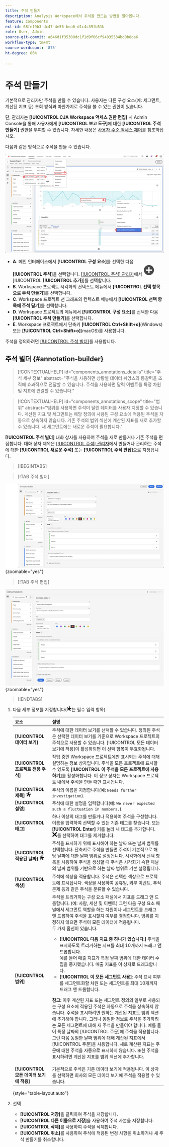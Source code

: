 ```yaml
---
title: 주석 만들기
description: Analysis Workspace에서 주석을 만드는 방법을 알아봅니다.
feature: Components
exl-id: 68fef9b3-dc47-4e56-bea6-d1c4c39fb51b
role: User, Admin
source-git-commit: a646d1f35308dc1f1d9f06cf94835534bd8b8da6
workflow-type: tm+mt
source-wordcount: '875'
ht-degree: 86%

---
```


# 주석 만들기

기본적으로 관리자만 주석을 만들 수 있습니다. 사용자는 다른 구성 요소(예: 세그먼트, 계산된 지표 등) 조회 방식과 마찬가지로 주석을 볼 수 있는 권한이 있습니다.

단, 관리자는 **[!UICONTROL CJA Workspace 액세스 권한 편집]** 시 Admin Console을 통해 사용자에게 **[!UICONTROL 보고 도구]**&#x200B;에 대한 **[!UICONTROL 주석 만들기]** 권한을 부여할 수 있습니다. 자세한 내용은 [사용자 수준 액세스 제어](/help/technotes/access-control.md#user-level-access)를 참조하십시오.

다음과 같은 방식으로 주석을 만들 수 있습니다.

![주석 만들기](assets/create-annotation.png)

* **A**. 메인 인터페이스에서 **[!UICONTROL 구성 요소]**&#x200B;를 선택한 다음 **[!UICONTROL 주석]**&#x200B;을 선택합니다. [[!UICONTROL 주석] 관리자](/help/components/annotations/manage-annotations.md)에서 ![AddCircle](/help/assets/icons/AddCircle.svg) [!UICONTROL **[!UICONTROL 추가]**]를 선택합니다.
* **B**. Workspace 프로젝트 시각화의 컨텍스트 메뉴에서 **[!UICONTROL 선택 항목으로 주석 만들기]**&#x200B;를 선택합니다.
* **C**. Workspace 프로젝트 선 그래프의 컨텍스트 메뉴에서 **[!UICONTROL 선택 항목에 주석 달기]**&#x200B;를 선택합니다.
* **D**. Workspace 프로젝트의 메뉴에서 **[!UICONTROL 구성 요소]**&#x200B;를 선택한 다음 **[!UICONTROL 주석 만들기]**&#x200B;를 선택합니다.
* **E**.  Workspace 프로젝트에서 단축키 **[!UICONTROL Ctrl+Shift+o]**(Windows) 또는 **[!UICONTROL Ctrl+Shift+o]**(macOS)를 사용합니다.

주석을 정의하려면 [[!UICONTROL 주석 빌더]](#annotation-builder)를 사용합니다.

<!-- Should we really mention API here. If so, we can do it all over the place in the docs...
| **Use the [Customer Journey Analytics Annotations API](https://developer.adobe.com/cja-apis/docs/endpoints/annotations/)** | The Customer Journey Analytics Annotations APIs allow you to create, update, or retrieve annotations programmatically through Adobe Developer. These APIs use the same data and methods that Adobe uses inside the product UI. |
-->


## 주석 빌더 {#annotation-builder}

<!-- markdownlint-disable MD034 -->

>[!CONTEXTUALHELP]
>id="components_annotations_details"
>title="주석 세부 정보"
>abstract="주석을 사용하면 상황별 데이터 뉘앙스와 통찰력을 조직에 효과적으로 전달할 수 있습니다. 주석을 사용하면 달력 이벤트를 특정 차원 및 지표에 연결할 수 있습니다."

<!-- markdownlint-enable MD034 -->

<!-- markdownlint-disable MD034 -->

>[!CONTEXTUALHELP]
>id="components_annotations_scope"
>title="범위"
>abstract="범위를 사용하면 주석이 달린 데이터를 사용자 지정할 수 있습니다. 계산된 지표 및 세그먼트는 해당 정의에 사용된 구성 요소에 적용된 주석을 자동으로 상속하지 않습니다. 기존 주석의 범위 섹션에 계산된 지표를 새로 추가할 수 있습니다. 새 세그먼트에는 새로운 주석이 필요합니다."

<!-- markdownlint-enable MD034 -->


**[!UICONTROL 주석 빌더]** 대화 상자를 사용하여 주석을 새로 만들거나 기존 주석을 편집합니다. 대화 상자 제목은 [[!UICONTROL 주석] 관리자](/help/components/annotations/manage-annotations.md)에서 만들거나 관리하는 주석에 대한 **[!UICONTROL 새로운 주석]** 또는 **[!UICONTROL 주석 편집]**&#x200B;으로 지정됩니다.


>[!BEGINTABS]

>[!TAB 주석 빌더]

![다음 섹션에 설명된 필드와 옵션을 보여 주는 주석 세부 정보 창입니다.](assets/annotation-builder.png){zoomable="yes"}

>[!TAB  주석 편집]

![다음 섹션에 설명된 필드와 옵션을 보여 주는 주석 세부 정보 창입니다.](assets/create-edit-annotation.png){zoomable="yes"}

>[!ENDTABS]

1. 다음 세부 정보를 지정합니다(![필수](/help/assets/icons/Required.svg)는 필수 입력 항목).

   | 요소 | 설명 |
   | --- | --- |
   | **[!UICONTROL 데이터 보기]** | 주석에 대한 데이터 보기를 선택할 수 있습니다. 정의된 주석은 선택한 데이터 보기를 기준으로 Workspace 프로젝트의 주석으로 사용할 수 있습니다. [!UICONTROL 모든 데이터 보기에 적용]이 활성화되면 이 선택 항목이 무효화됩니다. |
   | **[!UICONTROL 프로젝트 전용 주석]** | 작업 중인 Workspace 프로젝트에만 표시되는 주석에 대해 설명하는 정보 상자입니다. 주석을 모든 프로젝트에 표시할 수 있도록 **[!UICONTROL 이 주석을 모든 프로젝트에 사용하기]**&#x200B;를 활성화합니다. 이 정보 상자는 Workspace 프로젝트 내에서 주석을 만들 때만 표시됩니다. |
   | **[!UICONTROL 제목]** ![필수](/help/assets/icons/Required.svg) | 주석의 이름을 지정합니다(예: `Needs further investigation`). |
   | **[!UICONTROL 설명]** | 주석에 대한 설명을 입력합니다(예: `We never expected such a fluctuation in numbers.`). |
   | **[!UICONTROL 태그]** | 하나 이상의 태그를 만들거나 적용하여 주석을 구성합니다. 이름을 입력하여 선택할 수 있는 기존 태그를 찾습니다. 또는 **[!UICONTROL Enter]** 키를 눌러 새 태그를 추가합니다. ![CrossSize75](/help/assets/icons/CrossSize75.svg)를 선택하여 태그를 제거합니다. |
   | **[!UICONTROL 적용된 날짜]** ![필수](/help/assets/icons/Required.svg) | 주석을 표시하기 위해 표시해야 하는 날짜 또는 날짜 범위를 선택합니다. 단축키로 주석을 만들면 주석이 기본적으로 해당 날짜에 대한 날짜 범위로 설정됩니다. 시각화에서 선택 항목을 사용하여 주석을 생성할 때 주석은 시각화가 속한 패널의 날짜 범위를 기반으로 하는 날짜 범위로 기본 설정됩니다. |
   | **[!UICONTROL 색상]** | 주석에 색상을 적용합니다. 주석은 선택한 색상으로 프로젝트에 표시됩니다. 색상을 사용하여 공휴일, 외부 이벤트, 추적 문제 등과 같은 주석을 분류할 수 있습니다. |
   | **[!UICONTROL 범위]** | 주석을 트리거하는 구성 요소 패널에서 지표를 드래그 앤 드롭합니다. (예: 사람, 세션 및 이벤트) 그런 다음 구성 요소 패널에서 세그먼트 역할을 하는 차원이나 세그먼트를 드래그 앤 드롭하여 주석을 표시할지 여부를 결정합니다. 범위를 지정하지 않으면 주석이 모든 데이터에 적용됩니다. <br/>두 가지 옵션이 있습니다.<ul><li>**[!UICONTROL 다음 지표 중 하나가 있습니다.]** 주석을 표시하도록 트리거하는 지표를 최대 10개까지 드래그 앤 드롭합니다.<br/>예를 들어 매출 지표가 특정 날짜 범위에 대한 데이터 수집을 중지했습니다. 매출 지표를 이 상자로 드래그합니다.</li><li>**[!UICONTROL 이 모든 세그먼트 사용]**: 주석 표시 여부를 세그먼트화할 차원 또는 세그먼트를 최대 10개까지 드래그 앤 드롭합니다.</li></ul><p><p>**참고:** 이후 계산된 지표 또는 세그먼트 정의의 일부로 사용되는 구성 요소에 적용된 주석은 자동으로 주석을 상속하지 않습니다. 주석을 표시하려면 원하는 계산된 지표도 범위 섹션에 추가해야 합니다. 그러나 동일한 정보로 주석을 추가하려는 모든 세그먼트에 대해 새 주석을 만들어야 합니다. 예를 들어 특정 날짜의 [!UICONTROL 주문]에 주석을 적용합니다. 그런 다음 동일한 날짜 범위에 대해 계산된 지표에서 [!UICONTROL 주문]을 사용합니다. 새로 계산된 지표는 주문에 대한 주석을 자동으로 표시하지 않습니다. 또한 주석을 표시하려면 계산된 지표를 범위 섹션에 추가합니다. |
   | **[!UICONTROL 모든 데이터 보기에 적용]** | 기본적으로 주석은 기존 데이터 보기에 적용됩니다. 이 상자를 선택하면 회사의 모든 데이터 보기에 주석을 적용할 수 있습니다. |

   {style="table-layout:auto"}

1. 선택
   * **[!UICONTROL 저장]**&#x200B;을 클릭하여 주석을 저장합니다.
   * **[!UICONTROL 다른 이름으로 저장]**&#x200B;을 사용하여 주석 사본을 저장합니다.
   * **[!UICONTROL 삭제]**&#x200B;를 사용하여 주석을 삭제합니다.
   * **[!UICONTROL 취소]**&#x200B;를 사용하여 주석에 적용된 변경 사항을 취소하거나 새 주석 만들기를 취소합니다.
